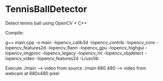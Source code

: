 TennisBallDetector
==================

Detect tennis ball using OpenCV + C++ 

Compile:

g++ main.cpp -o main -lopencv_calib3d -lopencv_contrib -lopencv_core -lopencv_features2d -lopencv_flann -lopencv_gpu -lopencv_highgui -lopencv_imgproc -lopencv_legacy -lopencv_ml -lopencv_objdetect  -lopencv_video -lopencv_features2d -L/usr/lib 

Execute
./main --> video from source
./main 680 480 --> video from webcam at 680x480 pixel
